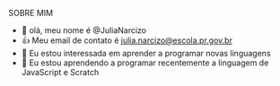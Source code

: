 SOBRE MIM
- 👋 olá, meu nome é @JuliaNarcizo
- :+1: Meu email de contato é julia.narcizo@escola.pr.gov.br
- 👀 Eu estou interessada em aprender a programar novas linguagens
- 🌱 Eu estou aprendendo a programar recentemente a linguagem de JavaScript e Scratch


<!---
JuliaNarcizo/JuliaNarcizo is a ✨ special ✨ repository because its `README.md` (this file) appears on your GitHub profile.
You can click the Preview link to take a look at your changes.
--->
